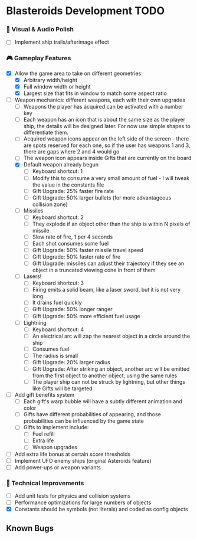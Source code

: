# Blasteroids Development TODO

### 🎨 Visual & Audio Polish

- [ ] Implement ship trails/afterimage effect

### 🎮 Gameplay Features

- [x] Allow the game area to take on different geometries:
    - [x] Arbitrary width/height
    - [x] Full window width or height
    - [x] Largest size that fits in window to match some aspect ratio
- [ ] Weapon mechanics: different weapons, each with their own upgrades
    - [ ] Weapons the player has acquired can be activated with a number key
    - [ ] Each weapon has an icon that is about the same size as the player ship, the details will be designed later. For now use simple shapes to differentiate them.
    - [ ] Acquired weapon icons appear on the left side of the screen - there are spots reserved for each one, so if the user has weapons 1 and 3, there are gaps where 2 and 4 would go
    - [ ] The weapon icon appears inside Gifts that are currently on the board
    - [x] Default weapon already begun
        - [ ] Keyboard shortcut: 1
        - [ ] Modify this to consume a very small amount of fuel - I will tweak the value in the constants file
        - [ ] Gift Upgrade: 25% faster fire rate
        - [ ] Gift Upgrade: 50% larger bullets (for more advantageous collision zone)
    - [ ] Missiles
        - [ ] Keyboard shortcut: 2
        - [ ] They explode if an object other than the ship is within N pixels of missile
        - [ ] Slow rate of fire, 1 per 4 seconds
        - [ ] Each shot consumes some fuel
        - [ ] Gift Upgrade: 50% faster missile travel speed
        - [ ] Gift Upgrade: 50% faster rate of fire
        - [ ] Gift Upgrade: missiles can adjust their trajectory if they see an object in a truncated viewing cone in front of them
    - [ ] Lasers!
        - [ ] Keyboard shortcut: 3
        - [ ] Firing emits a solid beam, like a laser sword, but it is not very long
        - [ ] It drains fuel quickly
        - [ ] Gift Upgrade: 50% longer ranger
        - [ ] Gift Upgrade: 50% more efficient fuel usage
    - [ ] Lightning
        - [ ] Keyboard shortcut: 4
        - [ ] An electrical arc will zap the nearest object in a circle around the ship
        - [ ] Consumes fuel
        - [ ] The radius is small
        - [ ] Gift Upgrade: 20% larger radius
        - [ ] Gift Upgrade: After striking an object, another arc will be emitted from the first object to another object, using the same rules
        - [ ] The player ship can not be struck by lightning, but other things like Gifts will be targeted
- [ ] Add gift benefits system
    - [ ] Each gift's warp bubble will have a subtly different animation and color
    - [ ] Gifts have different probabilities of appearing, and those probabilities can be influenced by the game state
    - [ ] Gifts to implement include:
        - [ ] Fuel refill
        - [ ] Extra life
        - [ ] Weapon upgrades
- [ ] Add extra life bonus at certain score thresholds
- [ ] Implement UFO enemy ships (original Asteroids feature)
- [ ] Add power-ups or weapon variants

### 🔧 Technical Improvements

- [ ] Add unit tests for physics and collision systems
- [ ] Performance optimizations for large numbers of objects
- [x] Constants should be symbols (not literals) and coded as config objects

## Known Bugs
